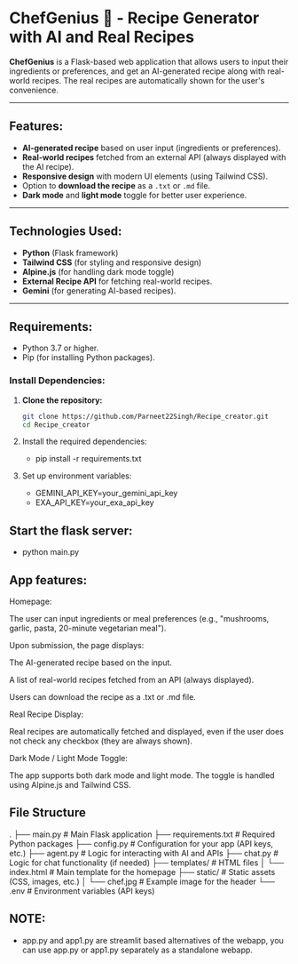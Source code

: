 # **ChefGenius 🍳 - Recipe Generator with AI and Real Recipes**

**ChefGenius** is a Flask-based web application that allows users to input their ingredients or preferences, and get an AI-generated recipe along with real-world recipes. The real recipes are automatically shown for the user's convenience.

---

## **Features:**
- **AI-generated recipe** based on user input (ingredients or preferences).
- **Real-world recipes** fetched from an external API (always displayed with the AI recipe).
- **Responsive design** with modern UI elements (using Tailwind CSS).
- Option to **download the recipe** as a `.txt` or `.md` file.
- **Dark mode** and **light mode** toggle for better user experience.

---

## **Technologies Used:**
- **Python** (Flask framework)
- **Tailwind CSS** (for styling and responsive design)
- **Alpine.js** (for handling dark mode toggle)
- **External Recipe API** for fetching real-world recipes.
- **Gemini** (for generating AI-based recipes).

---

## **Requirements:**

- Python 3.7 or higher.
- Pip (for installing Python packages).

### **Install Dependencies:**

1. **Clone the repository:**

   ```bash
   git clone https://github.com/Parneet22Singh/Recipe_creator.git
   cd Recipe_creator
2. Install the required dependencies:
    - pip install -r requirements.txt
   
3. Set up environment variables:
   - GEMINI_API_KEY=your_gemini_api_key
   - EXA_API_KEY=your_exa_api_key
     
## Start the flask server:
   - python main.py
     
## App features:
Homepage:

The user can input ingredients or meal preferences (e.g., "mushrooms, garlic, pasta, 20-minute vegetarian meal").

Upon submission, the page displays:

The AI-generated recipe based on the input.

A list of real-world recipes fetched from an API (always displayed).

Users can download the recipe as a .txt or .md file.

Real Recipe Display:

Real recipes are automatically fetched and displayed, even if the user does not check any checkbox (they are always shown).

Dark Mode / Light Mode Toggle:

The app supports both dark mode and light mode. The toggle is handled using Alpine.js and Tailwind CSS.

## File Structure
.
├── main.py              # Main Flask application
├── requirements.txt     # Required Python packages
├── config.py            # Configuration for your app (API keys, etc.)
├── agent.py             # Logic for interacting with AI and APIs
├── chat.py              # Logic for chat functionality (if needed)
├── templates/           # HTML files
│   └── index.html       # Main template for the homepage
├── static/              # Static assets (CSS, images, etc.)
│   └── chef.jpg         # Example image for the header
└── .env                 # Environment variables (API keys)

## NOTE:
 - app.py and app1.py are streamlit based alternatives of the webapp, you can use app.py or app1.py separately as a standalone webapp.

